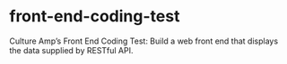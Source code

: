 # front-end-coding-test
Culture Amp’s Front End Coding Test: Build a web front end that displays the data supplied by RESTful API.

